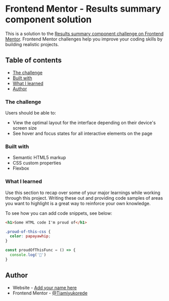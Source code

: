 # Frontend Mentor - Results summary component solution

This is a solution to the [Results summary component challenge on Frontend Mentor](https://www.frontendmentor.io/challenges/results-summary-component-CE_K6s0maV). Frontend Mentor challenges help you improve your coding skills by building realistic projects. 

## Table of contents


  - [The challenge](#the-challenge)
  - [Built with](#built-with)
  - [What I learned](#what-i-learned)
- [Author](#author)





### The challenge

Users should be able to:

- View the optimal layout for the interface depending on their device's screen size
- See hover and focus states for all interactive elements on the page


### Built with

- Semantic HTML5 markup
- CSS custom properties
- Flexbox




### What I learned

Use this section to recap over some of your major learnings while working through this project. Writing these out and providing code samples of areas you want to highlight is a great way to reinforce your own knowledge.

To see how you can add code snippets, see below:

```html
<h1>Some HTML code I'm proud of</h1>
```
```css
.proud-of-this-css {
  color: papayawhip;
}
```
```js
const proudOfThisFunc = () => {
  console.log('🎉')
}
```



## Author

- Website - [Add your name here](https://www.your-site.com)
- Frontend Mentor - [@Tiamiyukorede](https://www.frontendmentor.io/profile/Tiamiyukorede)



